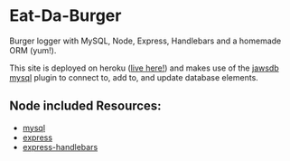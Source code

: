 # Eat-Da-Burger
Burger logger with MySQL, Node, Express, Handlebars and a homemade ORM (yum!).

This site is deployed on heroku ([live here!](https://boiling-eyrie-19832.herokuapp.com/)) and makes
use of the [jawsdb mysql](https://elements.heroku.com/addons/jawsdb) plugin to connect to, add to, and update database elements.

## Node included Resources:
- [mysql](https://www.npmjs.com/package/mysql)
- [express](https://www.npmjs.com/package/express)
- [express-handlebars](https://www.npmjs.com/package/express-handlebars)
